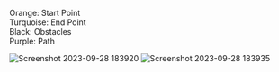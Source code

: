 Orange: Start Point     
Turquoise: End Point     
Black: Obstacles     
Purple: Path

![Screenshot 2023-09-28 183920](https://github.com/raesen/A-star-Shortest-Path_Finder/assets/81528196/e117d851-8536-40ec-be34-e206f560e5c3)
![Screenshot 2023-09-28 183935](https://github.com/raesen/A-star-Shortest-Path_Finder/assets/81528196/a8faa4c4-1b4b-425b-8eab-4b960fc71d3a)

